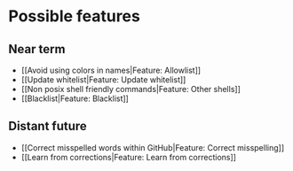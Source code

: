 # Possible features

## Near term
* [[Avoid using colors in names|Feature: Allowlist]]
* [[Update whitelist|Feature: Update whitelist]]
* [[Non posix shell friendly commands|Feature: Other shells]]
* [[Blacklist|Feature: Blacklist]]


## Distant future

* [[Correct misspelled words within GitHub|Feature: Correct misspelling]]
* [[Learn from corrections|Feature: Learn from corrections]]